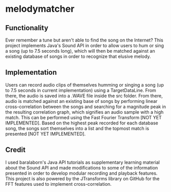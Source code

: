 # melodymatcher
## Functionality
Ever remember a tune but aren't able to find the song on the Internet? This project implements Java's Sound API in order to allow users to hum or sing a song (up to 7.5 seconds long), which will then be matched against an existing database of songs
in order to recognize that elusive melody. 

## Implementation 
Users can record audio clips of themselves humming or singing a song (up to 7.5 seconds in current implementation) using a TargetDataLine. From there, the audio is saved into a .WAVE file inside the src folder. 
From there, audio is matched against an existing base of songs by performing linear cross-correlation between the songs and searching for a magnitude peak in the resulting correlation graph, which signifies an audio sample with a high match. This can be 
performed using the Fast Fourier Transform [NOT YET IMPLEMENTED]. Based on the highest peak recorded for each database song, the songs sort themselves into a list and the topmost match is presented [NOT YET IMPLEMENTED]. 

## Credit
I used baralaborn's Java API tutorials as supplementary learning material about the Sound API and made modifications to some of the information presented in order to develop 
modular recording and playback features. This project is also powered by the JTransforms library on GitHub for the FFT features used to implement cross-correlation. 
